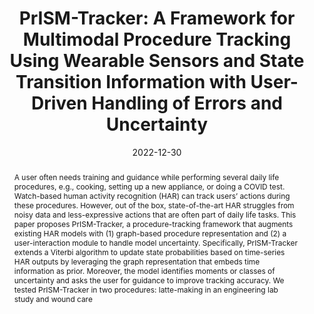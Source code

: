 ---
abstract: "A user often needs training and guidance while performing several daily\
  \ life procedures, e.g., cooking, setting up a new appliance, or doing a COVID test.\
  \ Watch-based human activity recognition (HAR) can track users\u2019 actions during\
  \ these procedures. However, out of the box, state-of-the-art HAR struggles from\
  \ noisy data and less-expressive actions that are often part of daily life tasks.\
  \ This paper proposes PrISM-Tracker, a procedure-tracking framework that augments\
  \ existing HAR models with (1) graph-based procedure representation and (2) a user-interaction\
  \ module to handle model uncertainty. Specifically, PrISM-Tracker extends a Viterbi\
  \ algorithm to update state probabilities based on time-series HAR outputs by leveraging\
  \ the graph representation that embeds time information as prior. Moreover, the\
  \ model identifies moments or classes of uncertainty and asks the user for guidance\
  \ to improve tracking accuracy. We tested PrISM-Tracker in two procedures: latte-making\
  \ in an engineering lab study and wound care"
authors:
- arakawa
- Hiromu Yakura
- mollyn
- Suzanne Nie
- Emma Russell
- Dustin Demeo
- Haarika Reddy
- Alexander Maytin
- Bryan Carroll
- Jill Fain Lehman
- goel
bibtex: '@inproceedings{Arakawa2022,

  title={PrISM-Tracker: A Framework for Multimodal Procedure Tracking Using Wearable
  Sensors and State Transition Information with User-Driven Handling of Errors and
  Uncertainty},

  author={Riku Arakawa, Hiromu Yakura, Vimal Mollyn, Suzanne Nie, Emma Russell, Dustin
  Demeo, Haarika Reddy, Alexander Maytin, Bryan Carroll, Jill Fain Lehman, Mayank
  Goel, },

  booktitle={Proceedings of the ACM on Interactive, Mobile, Wearable, and Ubiquitous
  Technologies (IMWUT)},

  year={2022}

  }'
blurb: A framework for procedure tracking using multimodal sensing
citation: 'Riku Arakawa,Hiromu Yakura,Vimal Mollyn,Suzanne Nie,Emma Russell,Dustin
  Demeo,Haarika Reddy,Alexander Maytin,Bryan Carroll,Jill Fain Lehman,Mayank Goel.
  2022. PrISM-Tracker: A Framework for Multimodal Procedure Tracking Using Wearable
  Sensors and State Transition Information with User-Driven Handling of Errors and
  Uncertainty. Proceedings of the ACM on Interactive, Mobile, Wearable, and Ubiquitous
  Technologies (IMWUT).'
conference: Proceedings of the ACM on Interactive, Mobile, Wearable, and Ubiquitous
  Technologies (IMWUT)
date: '2022-12-30'
image: /images/pubs/prism_tracker.png
name: PrISM-Tracker
onhomepage: true
pdf: /pdfs/prism_tracker.pdf
thumbnail: /images/pubs/prism_tracker.png
title: 'PrISM-Tracker: A Framework for Multimodal Procedure Tracking Using Wearable
  Sensors and State Transition Information with User-Driven Handling of Errors and
  Uncertainty'
year: '2022'
category: health,activity
---